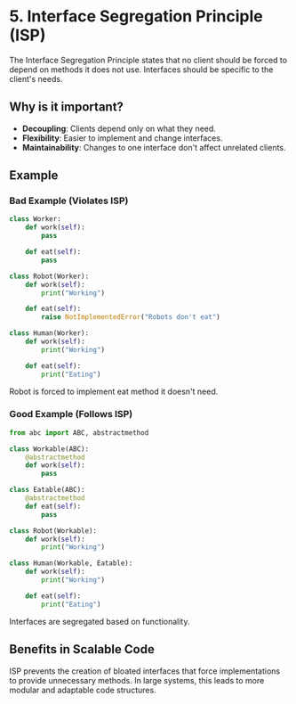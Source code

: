 # 5. Interface Segregation Principle (ISP)

The Interface Segregation Principle states that no client should be forced to depend on methods it does not use. Interfaces should be specific to the client's needs.

## Why is it important?

- **Decoupling**: Clients depend only on what they need.
- **Flexibility**: Easier to implement and change interfaces.
- **Maintainability**: Changes to one interface don't affect unrelated clients.

## Example

### Bad Example (Violates ISP)

```python
class Worker:
    def work(self):
        pass

    def eat(self):
        pass

class Robot(Worker):
    def work(self):
        print("Working")

    def eat(self):
        raise NotImplementedError("Robots don't eat")

class Human(Worker):
    def work(self):
        print("Working")

    def eat(self):
        print("Eating")
```

Robot is forced to implement eat method it doesn't need.

### Good Example (Follows ISP)

```python
from abc import ABC, abstractmethod

class Workable(ABC):
    @abstractmethod
    def work(self):
        pass

class Eatable(ABC):
    @abstractmethod
    def eat(self):
        pass

class Robot(Workable):
    def work(self):
        print("Working")

class Human(Workable, Eatable):
    def work(self):
        print("Working")

    def eat(self):
        print("Eating")
```

Interfaces are segregated based on functionality.

## Benefits in Scalable Code

ISP prevents the creation of bloated interfaces that force implementations to provide unnecessary methods. In large systems, this leads to more modular and adaptable code structures.